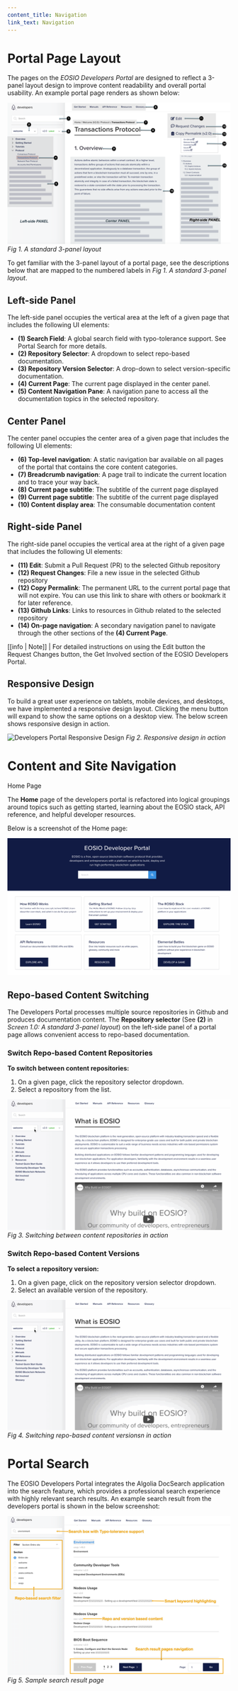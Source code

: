 ```yaml
---
content_title: Navigation
link_text: Navigation
---
```


# Portal Page Layout 

The pages on the _EOSIO Developers Portal_ are designed to reflect a 3-panel layout design to improve content readability and overall portal usability. An example portal page renders as shown below: 

![Developers Portal Page Layout](portal-page-layout.png "portal page layout")
*Fig 1. A standard 3-panel layout*

To get familiar with the 3-panel layout of a portal page, see the descriptions below that are mapped to the numbered labels in _Fig 1. A standard 3-panel layout_. 

## Left-side Panel

The left-side panel occupies the vertical area at the left of a given page that includes the following UI elements:

* **(1) Search Field**: A global search field with typo-tolerance support. See Portal Search for more details. 
* **(2) Repository Selector**: A dropdown to select repo-based documentation.
* **(3) Repository Version Selector**: A drop-down to select version-specific documentation. 
* **(4) Current Page**: The current page displayed in the center panel. 
* **(5) Content Navigation Pane**: A navigation pane to access all the documentation topics in the selected repository. 

## Center Panel
The center panel occupies the center area of a given page that includes the following UI elements: 

* **(6) Top-level navigation**: A static navigation bar available on all pages of the portal that contains the core content categories.
* **(7) Breadcrumb navigation**:  A page trail to indicate the current location and to trace your way back.
* **(8) Current page subtitle**: The subtitle of the current page displayed
* **(9) Current page subtitle**: The subtitle of the current page displayed
* **(10) Content display area**:  The consumable documentation content

## Right-side Panel
The right-side panel occupies the vertical area at the right of a given page that includes the following UI elements: 

* **(11) Edit**: Submit a Pull Request (PR) to the selected Github repository
* **(12) Request Changes**: File a new issue in the selected Github repository
* **(12) Copy Permalink**: The permanent URL to the current portal page that will not expire. You can use this link to share with others or bookmark it for later reference.
* **(13) Github Links**: Links to resources in Github related to the selected repository
* **(14) On-page navigation**: A secondary navigation panel to navigate through the other sections of the **(4) Current Page**.

[[info | Note]]
| For detailed instructions on using the Edit button the Request Changes button, the Get Involved section of the EOSIO Developers Portal.

## Responsive Design

To build a great user experience on tablets, mobile devices, and desktops, we have implemented a responsive design layout. Clicking the menu button will expand to show the same options on a desktop view. The below screen shows responsive design in action.

![Developers Portal Responsive Design](responsive-design.gif "responsive design")
*Fig 2. Responsive design in action*

# Content and Site Navigation

Home Page

The **Home** page of the developers portal is refactored into logical groupings around topics such as getting started, learning about the EOSIO stack, API reference, and helpful developer resources. 

Below is a screenshot of the Home page:

![Developers Portal Page Layout](dev-portal-home.png "dev portal home")

## Repo-based Content Switching 
The Developers Portal processes multiple source repositories in Github and produces documentation content. The **Repository selector** (See **(2)** in *Screen 1.0: A standard 3-panel layout*) on the left-side panel of a portal page allows convenient access to repo-based documentation.

### Switch Repo-based Content Repositories
**To switch between content repositories:**

1. On a given page, click the repository selector dropdown.
2. Select a repository from the list. 

![Developers Portal Repo Switch](repo-switch.gif "repo switch")
*Fig 3. Switching between content repositories in action*

### Switch Repo-based Content Versions
**To select a repository version:**

1. On a given page, click on the repository version selector dropdown. 
2. Select an available version of the repository.

![Developers Portal Version Switch](repo-switch.gif "version switch")
*Fig 4. Switching repo-based content versionsn in action*

# Portal Search 

The EOSIO Developers Portal integrates the Algolia DocSearch application into the search feature, which provides a professional search experience with highly relevant search results. An example search result from the developers portal is shown in the below screenshot:

![Developers Portal Search](search-page-result.png "portal search")
*Fig 5. Sample search result page*
